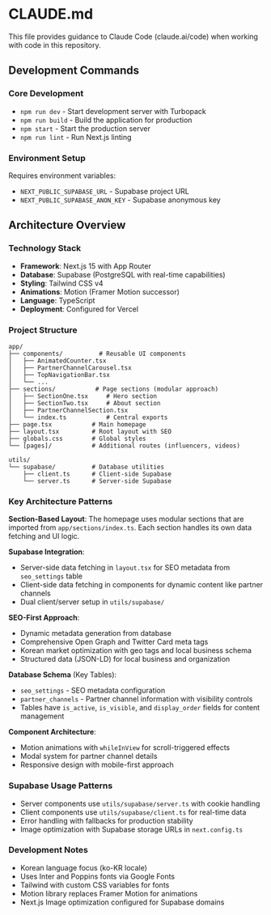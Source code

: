 # CLAUDE.md

This file provides guidance to Claude Code (claude.ai/code) when working with code in this repository.

## Development Commands

### Core Development
- `npm run dev` - Start development server with Turbopack
- `npm run build` - Build the application for production
- `npm start` - Start the production server
- `npm run lint` - Run Next.js linting

### Environment Setup
Requires environment variables:
- `NEXT_PUBLIC_SUPABASE_URL` - Supabase project URL
- `NEXT_PUBLIC_SUPABASE_ANON_KEY` - Supabase anonymous key

## Architecture Overview

### Technology Stack
- **Framework**: Next.js 15 with App Router
- **Database**: Supabase (PostgreSQL with real-time capabilities)
- **Styling**: Tailwind CSS v4
- **Animations**: Motion (Framer Motion successor)
- **Language**: TypeScript
- **Deployment**: Configured for Vercel

### Project Structure
```
app/
├── components/          # Reusable UI components
│   ├── AnimatedCounter.tsx
│   ├── PartnerChannelCarousel.tsx
│   ├── TopNavigationBar.tsx
│   └── ...
├── sections/           # Page sections (modular approach)
│   ├── SectionOne.tsx     # Hero section
│   ├── SectionTwo.tsx     # About section
│   ├── PartnerChannelSection.tsx
│   └── index.ts           # Central exports
├── page.tsx           # Main homepage
├── layout.tsx         # Root layout with SEO
├── globals.css        # Global styles
└── [pages]/           # Additional routes (influencers, videos)

utils/
└── supabase/          # Database utilities
    ├── client.ts      # Client-side Supabase
    └── server.ts      # Server-side Supabase
```

### Key Architecture Patterns

**Section-Based Layout**: The homepage uses modular sections that are imported from `app/sections/index.ts`. Each section handles its own data fetching and UI logic.

**Supabase Integration**: 
- Server-side data fetching in `layout.tsx` for SEO metadata from `seo_settings` table
- Client-side data fetching in components for dynamic content like partner channels
- Dual client/server setup in `utils/supabase/`

**SEO-First Approach**: 
- Dynamic metadata generation from database
- Comprehensive Open Graph and Twitter Card meta tags
- Korean market optimization with geo tags and local business schema
- Structured data (JSON-LD) for local business and organization

**Database Schema** (Key Tables):
- `seo_settings` - SEO metadata configuration
- `partner_channels` - Partner channel information with visibility controls
- Tables have `is_active`, `is_visible`, and `display_order` fields for content management

**Component Architecture**:
- Motion animations with `whileInView` for scroll-triggered effects
- Modal system for partner channel details
- Responsive design with mobile-first approach

### Supabase Usage Patterns
- Server components use `utils/supabase/server.ts` with cookie handling
- Client components use `utils/supabase/client.ts` for real-time data
- Error handling with fallbacks for production stability
- Image optimization with Supabase storage URLs in `next.config.ts`

### Development Notes
- Korean language focus (ko-KR locale)
- Uses Inter and Poppins fonts via Google Fonts
- Tailwind with custom CSS variables for fonts
- Motion library replaces Framer Motion for animations
- Next.js Image optimization configured for Supabase domains